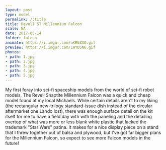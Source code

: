 ```yaml
---
layout: post
type: model
permalink: /:title
title: Revell ST Millennium Falcon
scale: NA
date: 2017-05-14
folder: falcon
animate: https://i.imgur.com/nKR6ZAQ.gif
preview: https://i.imgur.com/LWYD5N6.gif
photos:
- path: 1.jpg
- path: 2.jpg
- path: 3.jpg
- path: 4.jpg
- path: 5.jpg										
---
```


My first foray into sci-fi spaceship models from the world of sci-fi robot models, The Revell Snaptite Millennium Falcon was a quick and cheap model found at my local Michaels. While certain details aren't to my liking (the rectangular new-trilogy standard-issue dish instead of the circular aftermarket one Lando lost), there was enough surface detail on the kit itself for me to have a field day with with the paneling and the detailing overtop of what was more or less blank white plastic that lacked the trademark "Star Wars" patina. It makes for a nice display piece on a stand that I threw together out of balsa and plywood, but I've got far bigger plans for the Millennium Falcon, so expect to see more Falcon models in the future!
